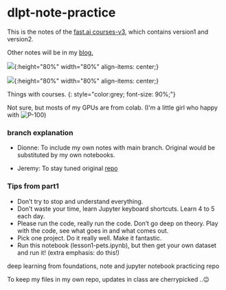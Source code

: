# dlpt-note-practice

This is the notes of the [fast.ai courses-v3](https://course.fast.ai/index.html), which contains version1 and version2.

Other notes will be in my [blog.](https://spellonyou.github.io/)

![](https://github.com/SpellOnYou/SpellOnYou.github.io/blob/master/assets/images/0-cycle.jpg){:height="80%" width="80%" align-items: center;}

![](https://github.com/SpellOnYou/SpellOnYou.github.io/blob/master/assets/images/0%20copy%202.png){:height="80%" width="80%" align-items: center;}

Things with courses.
{: style="color:grey; font-size: 90%;"}


Not sure, but mosts of my GPUs are from colab.
(I'm a little girl who happy with ![P-100](https://github.com/SpellOnYou/SpellOnYou.github.io/blob/master/assets/images/p100.png))
### branch explanation

- Dionne: To include my own notes with main branch. Original would be substituted by my own notebooks.

- Jeremy: To stay tuned original [repo](https://github.com/fastai/course-v3)


### Tips from part1

* Don’t try to stop and understand everything.
* Don’t waste your time, learn Jupyter keyboard shortcuts. Learn 4 to 5 each day.
* Please run the code, really run the code. Don’t go deep on theory. Play with the code, see what goes in and what comes out.
* Pick one project. Do it really well. Make it fantastic.
* Run this notebook (lesson1-pets.ipynb), but then get your own dataset and run it! (extra emphasis: do this!)



deep learning from foundations, note and jupyter notebook practicing repo

To keep my files in my own repo, updates in class are cherrypicked ..😉
